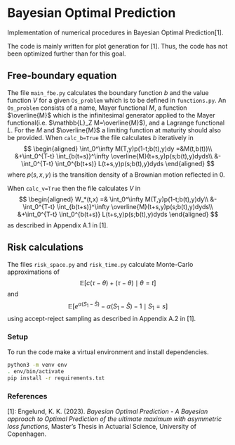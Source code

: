 # Bayesian Optimal Prediction
Implementation of numerical procedures in Bayesian Optimal Prediction[1].

The code is mainly written for plot generation for [1]. Thus, the code has not been optimized further than for this goal.

## Free-boundary equation
The file `main_fbe.py` calculates the boundary function $b$ and the value function $V$ for a given `Os_problem` which is to be defined in `functions.py`. An `Os_problem` consists of a name, Mayer functional $M$, a function $\overline{M}$ which is the infinitesimal generator applied to the Mayer functional(i.e. $\mathbb{L}_Z M=\overline{M}$), and a Lagrange functional $L$. For the $M$ and $\overline{M}$ a limiting function at maturity should also be provided.
When `calc_b=True` the file calculates $b$ iteratively in 
$$
\begin{aligned}
    \int_0^\infty M(T,y)p(1-t;b(t),y)dy
    =&M(t,b(t))\\
    &+\int_0^{T-t} \int_{b(t+s)}^\infty \overline{M}(t+s,y)p(s;b(t),y)dyds\\
    &-\int_0^{T-t} \int_0^{b(t+s)} L(t+s,y)p(s;b(t),y)dyds
\end{aligned}
$$
where $p(s,x,y)$ is the transition density of a Brownian motion reflected in $0$. 

When `calc_v=True` then the file calculates $V$ in 
$$
\begin{aligned}
    W_*(t,x) =& \int_0^\infty M(T,y)p(1-t;b(t),y)dy\\
    &-\int_0^{T-t} \int_{b(t+s)}^\infty \overline{M}(t+s,y)p(s;b(t),y)dyds\\
    &+\int_0^{T-t} \int_0^{b(t+s)} L(t+s,y)p(s;b(t),y)dyds
\end{aligned}
$$
as described in Appendix A.1 in [1].

## Risk calculations
The files `risk_space.py` and `risk_time.py` calculate Monte-Carlo approximations of 
$$\mathbb{E}\left[c(\tau-\theta)+(\tau-\theta)\mid \theta = t\right]$$
and 
$$\mathbb{E}\left[e^{\alpha(S_1-\hat{S})}-\alpha(S_1-\hat{S})-1\mid S_1=s\right]$$
using accept-reject sampling as described in Appendix A.2 in [1].

### Setup
To run the code make a virtual environment and install dependencies.
```bash
python3 -m venv env
. env/bin/activate
pip install -r requirements.txt
```


### References
[1]: Engelund, K. K. (2023). *Bayesian Optimal Prediction - A Bayesian approach to Optimal Prediction of the ultimate maximum with asymmetric loss functions*, Master’s Thesis in Actuarial Science, University of Copenhagen.